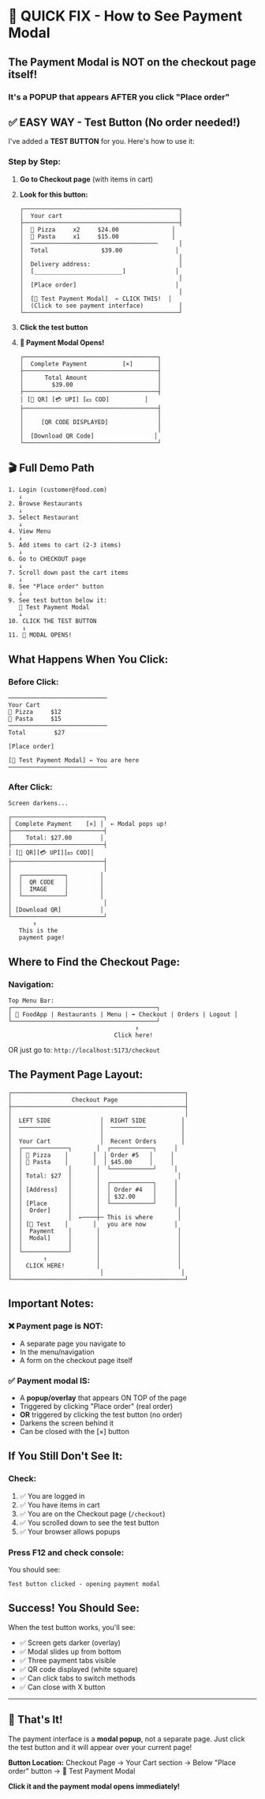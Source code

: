 # 🎯 QUICK FIX - How to See Payment Modal

## The Payment Modal is NOT on the checkout page itself!
### It's a POPUP that appears AFTER you click "Place order"

## ✅ EASY WAY - Test Button (No order needed!)

I've added a **TEST BUTTON** for you. Here's how to use it:

### Step by Step:

1. **Go to Checkout page** (with items in cart)

2. **Look for this button:**
   ```
   ┌────────────────────────────────────────────┐
   │  Your cart                                 │
   ├────────────────────────────────────────────┤
   │  🍕 Pizza     x2     $24.00               │
   │  🍝 Pasta     x1     $15.00               │
   │  ────────────────────────────────────      │
   │  Total               $39.00               │
   │                                            │
   │  Delivery address:                         │
   │  [_________________________]              │
   │                                            │
   │  [Place order]                            │
   │                                            │
   │  [🧪 Test Payment Modal]  ← CLICK THIS!  │
   │  (Click to see payment interface)          │
   └────────────────────────────────────────────┘
   ```

3. **Click the test button**

4. **🎉 Payment Modal Opens!**
   ```
   ┌──────────────────────────────────────┐
   │  Complete Payment          [×]       │
   ├──────────────────────────────────────┤
   │      Total Amount                    │
   │        $39.00                        │
   ├──────────────────────────────────────┤
   │ [📱 QR] [💳 UPI] [💵 COD]          │
   ├──────────────────────────────────────┤
   │                                      │
   │     [QR CODE DISPLAYED]              │
   │                                      │
   │  [Download QR Code]                 │
   └──────────────────────────────────────┘
   ```

## 🎬 Full Demo Path

```
1. Login (customer@food.com)
   ↓
2. Browse Restaurants
   ↓
3. Select Restaurant
   ↓
4. View Menu
   ↓
5. Add items to cart (2-3 items)
   ↓
6. Go to CHECKOUT page
   ↓
7. Scroll down past the cart items
   ↓
8. See "Place order" button
   ↓
9. See test button below it:
   🧪 Test Payment Modal
   ↓
10. CLICK THE TEST BUTTON
    ↓
11. 🎉 MODAL OPENS!
```

## What Happens When You Click:

### Before Click:
```
────────────────────────────
Your Cart
🍕 Pizza     $12
🍝 Pasta     $15
────────────────────────────
Total        $27

[Place order]

[🧪 Test Payment Modal] ← You are here
────────────────────────────
```

### After Click:
```
Screen darkens...

┌──────────────────────────┐
│ Complete Payment    [×] │  ← Modal pops up!
├──────────────────────────┤
│    Total: $27.00        │
├──────────────────────────┤
│ [📱 QR][💳 UPI][💵 COD]│
├──────────────────────────┤
│                          │
│  ┌────────────┐         │
│  │  QR CODE   │         │
│  │  IMAGE     │         │
│  └────────────┘         │
│                          │
│ [Download QR]           │
└──────────────────────────┘
       ↑
   This is the
   payment page!
```

## Where to Find the Checkout Page:

### Navigation:
```
Top Menu Bar:
┌─────────────────────────────────────────┐
│ 🍔 FoodApp | Restaurants | Menu | ➡️ Checkout | Orders | Logout │
└─────────────────────────────────────────┘
                                    ↑
                              Click here!
```

OR just go to: `http://localhost:5173/checkout`

## The Payment Page Layout:

```
┌─────────────────────────────────────────────────┐
│                 Checkout Page                   │
├─────────────────────────────────────────────────┤
│                                                 │
│  LEFT SIDE              │  RIGHT SIDE          │
│  ─────────              │  ──────────          │
│                         │                      │
│  Your Cart              │  Recent Orders       │
│  ┌─────────────┐       │  ┌────────────┐     │
│  │ 🍕 Pizza    │       │  │ Order #5   │     │
│  │ 🍝 Pasta    │       │  │ $45.00     │     │
│  │             │       │  └────────────┘     │
│  │ Total: $27  │       │                      │
│  │             │       │  ┌────────────┐     │
│  │ [Address]   │       │  │ Order #4   │     │
│  │             │       │  │ $32.00     │     │
│  │ [Place      │       │  └────────────┘     │
│  │  Order]     │       │                      │
│  │             │  ←────┼─ This is where       │
│  │ [🧪 Test    │       │   you are now        │
│  │  Payment    │       │                      │
│  │  Modal]     │       │                      │
│  │             │       │                      │
│  └─────────────┘       │                      │
│         ↑              │                      │
│    CLICK HERE!         │                      │
│                         │                      │
└─────────────────────────────────────────────────┘
```

## Important Notes:

### ❌ Payment page is NOT:
- A separate page you navigate to
- In the menu/navigation
- A form on the checkout page itself

### ✅ Payment modal IS:
- A **popup/overlay** that appears ON TOP of the page
- Triggered by clicking "Place order" (real order)
- **OR** triggered by clicking the test button (no order)
- Darkens the screen behind it
- Can be closed with the [×] button

## If You Still Don't See It:

### Check:
1. ✅ You are logged in
2. ✅ You have items in cart
3. ✅ You are on the Checkout page (`/checkout`)
4. ✅ You scrolled down to see the test button
5. ✅ Your browser allows popups

### Press F12 and check console:
You should see:
```
Test button clicked - opening payment modal
```

## Success! You Should See:

When the test button works, you'll see:
- ✅ Screen gets darker (overlay)
- ✅ Modal slides up from bottom
- ✅ Three payment tabs visible
- ✅ QR code displayed (white square)
- ✅ Can click tabs to switch methods
- ✅ Can close with X button

---

## 🎉 That's It!

The payment interface is a **modal popup**, not a separate page. Just click the test button and it will appear over your current page!

**Button Location:**
Checkout Page → Your Cart section → Below "Place order" button → 🧪 Test Payment Modal

**Click it and the payment modal opens immediately!**
